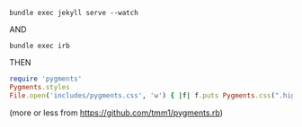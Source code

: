 `bundle exec jekyll serve --watch`

AND

`bundle exec irb`

THEN

```ruby
require 'pygments'
Pygments.styles
File.open('includes/pygments.css', 'w') { |f| f.puts Pygments.css(".highlight", :style => 'autumn') }
```

(more or less from https://github.com/tmm1/pygments.rb)
